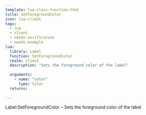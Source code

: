 ```yaml
---
template: lua-class-function.html
title: SetForegroundColor
icon: lua-client
tags:
  - lua
  - client
  - needs-verification
  - needs-example
lua:
  library: Label
  function: SetForegroundColor
  realm: client
  description: "Sets the foreground color of the label"
  
  arguments:
    - name: "color"
      type: Color
  returns:
    
---
```


<div class="lua__search__keywords">
Label:SetForegroundColor &#x2013; Sets the foreground color of the label
</div>
